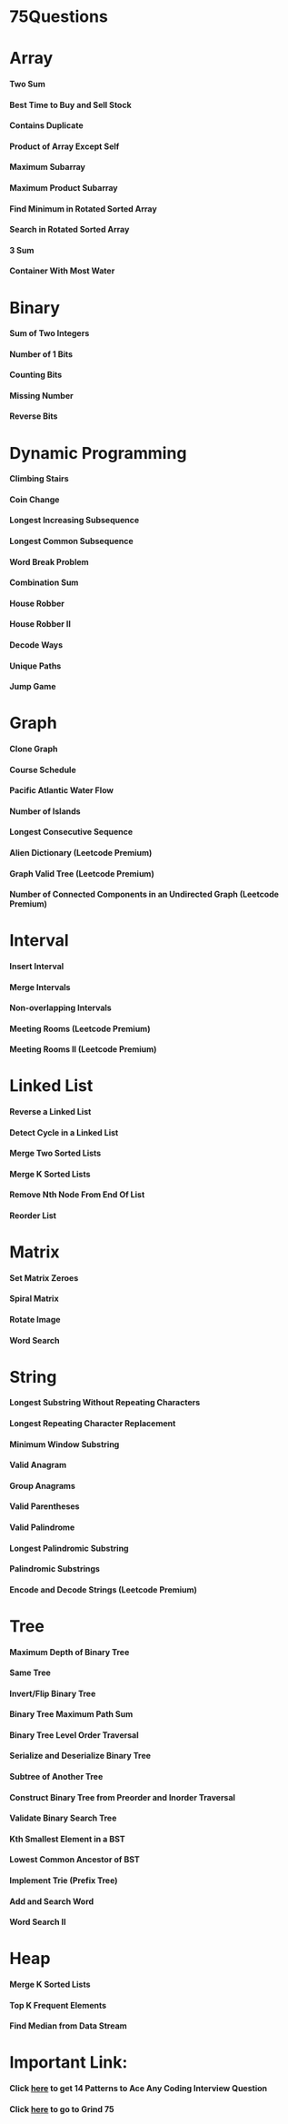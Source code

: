 # 75Questions

# Array
  #### Two Sum
  #### Best Time to Buy and Sell Stock
  #### Contains Duplicate
  #### Product of Array Except Self
  #### Maximum Subarray
  #### Maximum Product Subarray
  #### Find Minimum in Rotated Sorted Array
  #### Search in Rotated Sorted Array
  #### 3 Sum
  #### Container With Most Water
# Binary
  #### Sum of Two Integers
  #### Number of 1 Bits
  #### Counting Bits
  #### Missing Number
  #### Reverse Bits
# Dynamic Programming
  #### Climbing Stairs
  #### Coin Change
  #### Longest Increasing Subsequence
  #### Longest Common Subsequence
  #### Word Break Problem
  #### Combination Sum
  #### House Robber
  #### House Robber II
  #### Decode Ways
  #### Unique Paths
  #### Jump Game
# Graph
  #### Clone Graph
  #### Course Schedule
  #### Pacific Atlantic Water Flow
  #### Number of Islands
  #### Longest Consecutive Sequence
  #### Alien Dictionary (Leetcode Premium)
  #### Graph Valid Tree (Leetcode Premium)
  #### Number of Connected Components in an Undirected Graph (Leetcode Premium)
# Interval
  #### Insert Interval
  #### Merge Intervals
  #### Non-overlapping Intervals
  #### Meeting Rooms (Leetcode Premium)
  #### Meeting Rooms II (Leetcode Premium)
# Linked List
  #### Reverse a Linked List
  #### Detect Cycle in a Linked List
  #### Merge Two Sorted Lists
  #### Merge K Sorted Lists
  #### Remove Nth Node From End Of List
  #### Reorder List
# Matrix
  #### Set Matrix Zeroes
  #### Spiral Matrix
  #### Rotate Image
  #### Word Search
# String
  #### Longest Substring Without Repeating Characters
  #### Longest Repeating Character Replacement
  #### Minimum Window Substring
  #### Valid Anagram
  #### Group Anagrams
  #### Valid Parentheses
  #### Valid Palindrome
  #### Longest Palindromic Substring
  #### Palindromic Substrings
  #### Encode and Decode Strings (Leetcode Premium)
# Tree
  #### Maximum Depth of Binary Tree
  #### Same Tree
  #### Invert/Flip Binary Tree
  #### Binary Tree Maximum Path Sum
  #### Binary Tree Level Order Traversal
  #### Serialize and Deserialize Binary Tree
  #### Subtree of Another Tree
  #### Construct Binary Tree from Preorder and Inorder Traversal
  #### Validate Binary Search Tree
  #### Kth Smallest Element in a BST
  #### Lowest Common Ancestor of BST
  #### Implement Trie (Prefix Tree)
  #### Add and Search Word
  #### Word Search II
# Heap
  #### Merge K Sorted Lists
  #### Top K Frequent Elements
  #### Find Median from Data Stream
# Important Link:
  #### Click [here](https://hackernoon.com/14-patterns-to-ace-any-coding-interview-question-c5bb3357f6ed) to get 14 Patterns to Ace Any Coding Interview Question
  #### Click [here](https://www.techinterviewhandbook.org/grind75) to go to Grind 75 
